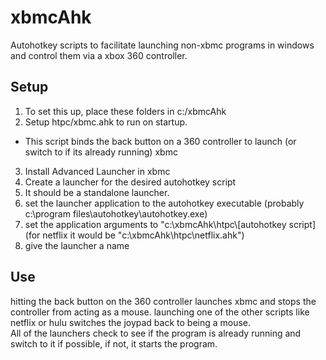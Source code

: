 xbmcAhk
=======

Autohotkey scripts to facilitate launching non-xbmc programs in windows and control them via a xbox 360 controller.  

Setup
---
 1. To set this up, place these folders in c:/xbmcAhk   
 2. Setup htpc/xbmc.ahk to run on startup.
   * This script binds the back button on a 360 controller to launch (or switch to if its already running) xbmc
 3. Install Advanced Launcher in xbmc
 4. Create a launcher for the desired autohotkey script
   1. It should be a standalone launcher.  
   2. set the launcher application to the autohotkey executable (probably c:\program files\autohotkey\autohotkey.exe)
   3. set the application arguments to "c:\xbmcAhk\htpc\\\[autohotkey script] (for netflix it would be "c:\xbmcAhk\htpc\netflix.ahk")
   4. give the launcher a name

Use
---
hitting the back button on the 360 controller launches xbmc and stops the controller from acting as a mouse.
launching one of the other scripts like netflix or hulu switches the joypad back to being a mouse.  
All of the launchers check to see if the program is already running and switch to it if possible, if not, it starts the program.

